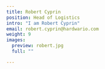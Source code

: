 ```yaml
---
title: Robert Cyprin
position: Head of Logistics
intro: "I am Robert Cyprin"
email: robert.cyprin@hardwario.com
weight: 9
images:
  preview: robert.jpg
  full: ""

---
```


